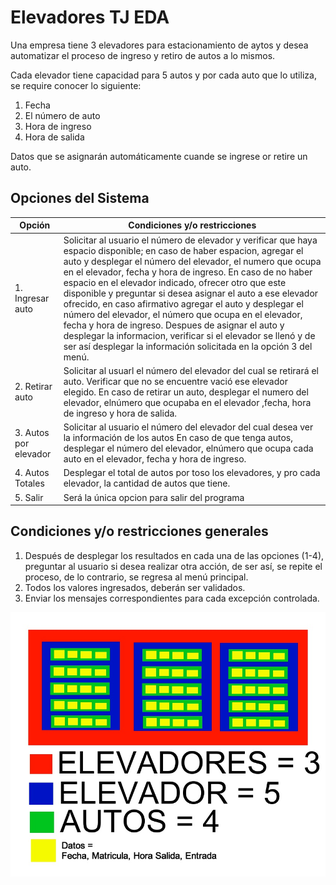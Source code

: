 # Elevadores TJ EDA

Una empresa tiene 3 elevadores para estacionamiento de aytos y desea automatizar el proceso de ingreso y retiro de autos a lo mismos.

Cada elevador tiene capacidad para 5 autos y por cada auto que lo utiliza, se require conocer lo siguiente:

  1. Fecha
  2. El número de auto
  3. Hora de ingreso
  4. Hora de salida

Datos que se asignarán automáticamente cuande se ingrese or retire un auto.


## Opciones del Sistema

| Opción | Condiciones y/o restricciones |
| ----- | ---- |
| 1. Ingresar auto | Solicitar al usuario el número de elevador y verificar que haya espacio disponible; en caso de haber espacion, agregar el auto y desplegar el número del elevador, el numero que ocupa en el elevador, fecha y hora de ingreso. En caso de no haber espacio en el elevador indicado, ofrecer otro que este disponible y preguntar si desea asignar el auto a ese elevador ofrecido, en caso afirmativo agregar el auto y desplegar el número del elevador, el número que ocupa en el elevador, fecha y hora de ingreso. Despues de asignar el auto y desplegar la informacion, verificar si el elevador se llenó y de ser así desplegar la información solicitada en la opción 3 del menú. |
| 2. Retirar auto | Solicitar al usuarl el número del elevador del cual se retirará el auto. Verificar que no se encuentre vació ese elevador elegido. En caso de retirar un auto, desplegar el numero del elevador, elnúmero que ocupaba en el elevador ,fecha, hora de ingreso y hora de salida. |
| 3. Autos por elevador | Solicitar al usuario el número del elevador del cual desea ver la información de los autos En caso de que tenga autos, desplegar el número del elevador, elnúmero que ocupa cada auto en el elevador, fecha y hora de ingreso. |
| 4. Autos Totales | Desplegar el total de autos por toso los elevadores, y pro cada elevador, la cantidad de autos que tiene. |
| 5. Salir | Será la única opcion para salir del programa | 

## Condiciones y/o restricciones generales

  1. Después de desplegar los resultados en cada una de las opciones (1-4), preguntar al usuario si desea realizar otra acción, de ser así, se repite el proceso, de lo contrario, se regresa al menú principal.
  2. Todos los valores ingresados, deberán ser validados.
  3. Enviar los mensajes correspondientes para cada excepción controlada.

![](./Documentation/EstructuraProyectoAuto.jpg)